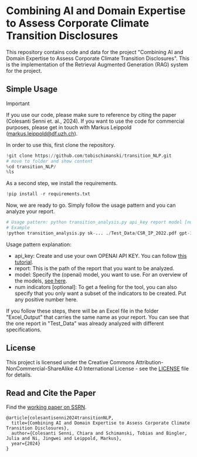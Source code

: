 # Combining AI and Domain Expertise to Assess Corporate Climate Transition Disclosures 

This repository contains code and data for the project "Combining AI and Domain Expertise to Assess Corporate Climate Transition Disclosures". This is the implementation of the Retrieval Augmented Generation (RAG) system for the project.

## Simple Usage

> [!IMPORTANT]
> If you use our code, please make sure to reference by citing the paper (Colesanti Senni et. al., 2024). If you want to use the code for commercial purposes, please get in touch with Markus Leippold (markus.leippold@df.uzh.ch).


In order to use this, first clone the repository.
```python
!git clone https://github.com/tobischimanski/transition_NLP.git
# move to folder and show content
%cd transition_NLP/
%ls
```
As a second step, we install the requirements.
```python
!pip install -r requirements.txt
```

Now, we are ready to go. Simply follow the usage pattern and you can analyze your report.
```python
# Usage pattern: python transition_analysis.py api_key report model [num indicators]
# Example
!python transition_analysis.py sk-... ./Test_Data/CSR_IP_2022.pdf gpt-3.5-turbo-1106 4
```
Usage pattern explanation:
- api_key: Create and use your own OPENAI API KEY. You can follow [this tutorial](https://www.merge.dev/blog/chatgpt-api-key).
- report: This is the path of the report that you want to be analyzed.
- model: Specify the (openai) model, you want to use. For an overview of the models, [see here](https://platform.openai.com/docs/models/overview).
- num indicators [optional]: To get a feeling for the tool, you can also specify that you only want a subset of the indicators to be created. Put any positive number here.

If you follow these steps, there will be an Excel file in the folder "Excel_Output" that carries the same name as your report. You can see that the one report in "Test_Data" was already analyzed with different specifications.

## License
This project is licensed under the Creative Commons Attribution-NonCommercial-ShareAlike 4.0 International License - see the [LICENSE](LICENSE) file for details.

## Read and Cite the Paper

Find the [working paper on SSRN](https://papers.ssrn.com/sol3/papers.cfm?abstract_id=4826207).

```
@article{colesantisenni2024transitionNLP,
  title={Combining AI and Domain Expertise to Assess Corporate Climate Transition Disclosures},
  author={Colesanti Senni, Chiara and Schimanski, Tobias and Bingler, Julia and Ni, Jingwei and Leippold, Markus},
  year={2024}
}
```
